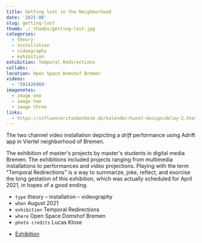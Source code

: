 ```yaml
---
title: Getting lost in the Neighborhood
date: '2021-08'
slug: getting-lost
thumb: ./_thumbs/getting-lost.jpg
categories:
  - theory
  - installation
  - videography
  - exhibition
exhibition: Temporal Redirections
collabs:
location: Open Space Domshof Bremen
videos:
  - '591426969'
imagenotes:
  - image one
  - image two
  - image three
links: 
  - https://influencerstaubenheim.de/kalender/kunst-design/delay-2.html
---
```


The two channel video installation depicting a *drift* performance using Adrift app in Viertel neighborhood of Bremen.

The exhibition of master's projects by master's students in digital media Bremen. The exhibitions included projects ranging from multimedia installations to performances and video projections. Playing with the term "Temporal Redirections" is a way to summarize, joke, reflect, and exorcise the long gestation of this exhibition, which was actually scheduled for April 2021, in hopes of a good ending.


- `type` theory – installation – videography
- `when` August 2021
- `exhibition` Temporal Redirections
- `where` Open Space Domshof Bremen
- `photo credits` Lucas Klose

<!--  -->

- [Exhibition](https://influencerstaubenheim.de/kalender/kunst-design/delay-2.html)